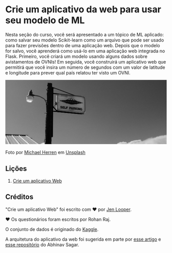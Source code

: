# Crie um aplicativo da web para usar seu modelo de ML

Nesta seção do curso, você será apresentado a um tópico de ML aplicado: como salvar seu modelo Scikit-learn como um arquivo que pode ser usado para fazer previsões dentro de uma aplicação web. Depois que o modelo for salvo, você aprenderá como usá-lo em uma aplicação web integrada no Flask. Primeiro, você criará um modelo usando alguns dados sobre avistamentos de OVNIs! Em seguida, você construirá um aplicativo web que permitirá que você insira um número de segundos com um valor de latitude e longitude para prever qual país relatou ter visto um OVNI.

![Estacionamento de OVNI](../images/ufo.jpg)

Foto por <a href="https://unsplash.com/@mdherren?utm_source=unsplash&utm_medium=referral&utm_content=creditCopyText">Michael Herren</a> em <a href="https://unsplash.com/s/photos/ufo?utm_source=unsplash&utm_medium=referral&utm_content=creditCopyText">Unsplash</a>

## Lições

1. [Crie um aplicativo Web](../../1-Web-App/translations/README.pt-br.md)

## Créditos

"Crie um aplicativo Web" foi escrito com ♥ por [Jen Looper](https://twitter.com/jenlooper).

♥️ Os questionários foram escritos por Rohan Raj.

O conjunto de dados é originado do [Kaggle](https://www.kaggle.com/NUFORC/ufo-sightings).

A arquitetura do aplicativo da web foi sugerida em parte por [esse artigo](https://towardsdatascience.com/how-to-easily-deploy-machine-learning-models-using-flask-b95af8fe34d4) e [esse repositório](https://github.com/abhinavsagar/machine-learning-deployment) do Abhinav Sagar.
